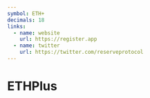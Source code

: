 ```yaml
---
symbol: ETH+
decimals: 18
links:
  - name: website
    url: https://register.app
  - name: twitter
    url: https://twitter.com/reserveprotocol
---
```


# ETHPlus
